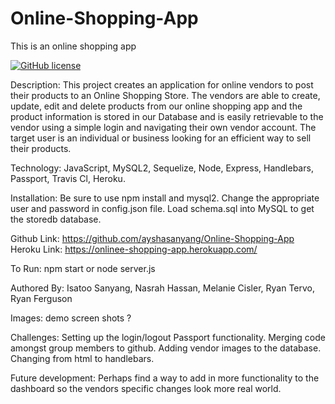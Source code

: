 # Online-Shopping-App
This is an online shopping app

[![GitHub license](https://img.shields.io/badge/license-MIT-blue.svg)](https://github.com/ayshasanyang/Online-Shopping-App)

Description: This project creates an application for online vendors to post their products to an Online Shopping Store. The vendors are able to create, update, edit and delete products from our online shopping app and the product information is stored in our Database and is easily retrievable to the vendor using a simple login and navigating their own vendor account. The target user is an individual or business looking for an efficient way to sell their products.  

Technology: JavaScript, MySQL2, Sequelize, Node, Express, Handlebars, Passport, Travis Cl, Heroku. 

Installation: Be sure to use npm install and mysql2. Change the appropriate user and password in config.json file. Load schema.sql into MySQL to get the storedb database.

Github Link: https://github.com/ayshasanyang/Online-Shopping-App
Heroku Link: https://onlinee-shopping-app.herokuapp.com/

To Run: npm start 
        or node server.js

Authored By: Isatoo Sanyang, Nasrah Hassan,  Melanie Cisler, Ryan Tervo, Ryan Ferguson 

Images: demo screen shots ?

Challenges:  Setting up the login/logout Passport functionality. Merging code amongst group members to github. Adding vendor images to the database. Changing from html to handlebars. 

Future development: Perhaps find a way to add in more functionality to the dashboard so the vendors specific changes look more real world. 

